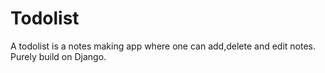 # Todolist
A todolist is a notes making app where one can add,delete and edit notes. Purely build on Django.
